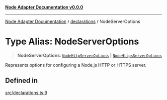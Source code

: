 [**Node Adapter Documentation v0.0.0**](../../README.md)

***

[Node Adapter Documentation](../../modules.md) / [declarations](../README.md) / NodeServerOptions

# Type Alias: NodeServerOptions

> **NodeServerOptions**: [`NodeHttpServerOptions`](NodeHttpServerOptions.md) \| [`NodeHttpsServerOptions`](NodeHttpsServerOptions.md)

Represents options for configuring a Node.js HTTP or HTTPS server.

## Defined in

[src/declarations.ts:9](https://github.com/stonemjs/node-adapter/blob/9929d494d97af9b76f0eedfbba8a3119e7dc4922/src/declarations.ts#L9)

